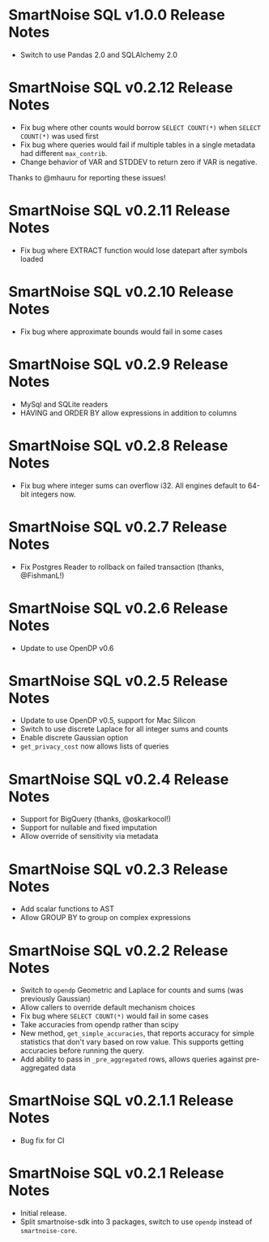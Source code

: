 # SmartNoise SQL v1.0.0 Release Notes

* Switch to use Pandas 2.0 and SQLAlchemy 2.0

# SmartNoise SQL v0.2.12 Release Notes

* Fix bug where other counts would borrow `SELECT COUNT(*)` when `SELECT COUNT(*)` was used first
* Fix bug where queries would fail if multiple tables in a single metadata had different `max_contrib`.
* Change behavior of VAR and STDDEV to return zero if VAR is negative.

Thanks to @mhauru for reporting these issues!

# SmartNoise SQL v0.2.11 Release Notes

* Fix bug where EXTRACT function would lose datepart after symbols loaded

# SmartNoise SQL v0.2.10 Release Notes

* Fix bug where approximate bounds would fail in some cases

# SmartNoise SQL v0.2.9 Release Notes

* MySql and SQLite readers
* HAVING and ORDER BY allow expressions in addition to columns

# SmartNoise SQL v0.2.8 Release Notes

* Fix bug where integer sums can overflow i32.  All engines default to 64-bit integers now.

# SmartNoise SQL v0.2.7 Release Notes

* Fix Postgres Reader to rollback on failed transaction (thanks, @FishmanL!)

# SmartNoise SQL v0.2.6 Release Notes

* Update to use OpenDP v0.6

# SmartNoise SQL v0.2.5 Release Notes

* Update to use OpenDP v0.5, support for Mac Silicon
* Switch to use discrete Laplace for all integer sums and counts
* Enable discrete Gaussian option
* `get_privacy_cost` now allows lists of queries

# SmartNoise SQL v0.2.4 Release Notes

* Support for BigQuery (thanks, @oskarkocol!)
* Support for nullable and fixed imputation
* Allow override of sensitivity via metadata

# SmartNoise SQL v0.2.3 Release Notes

* Add scalar functions to AST
* Allow GROUP BY to group on complex expressions

# SmartNoise SQL v0.2.2 Release Notes

* Switch to `opendp` Geometric and Laplace for counts and sums (was previously Gaussian)
* Allow callers to override default mechanism choices
* Fix bug where `SELECT COUNT(*)` would fail in some cases
* Take accuracies from opendp rather than scipy
* New method, `get_simple_accuracies`, that reports accuracy for simple statistics that don't vary based on row value.  This supports getting accuracies before running the query.
* Add ability to pass in `_pre_aggregated` rows, allows queries against pre-aggregated data


# SmartNoise SQL v0.2.1.1 Release Notes

* Bug fix for CI


# SmartNoise SQL v0.2.1 Release Notes

* Initial release.  
* Split smartnoise-sdk into 3 packages, switch to use `opendp` instead of `smartnoise-core`.
